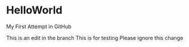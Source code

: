 # HelloWorld
My First Attempt in GitHub

This is an edit in the branch
This is for testing
Please ignore this change
